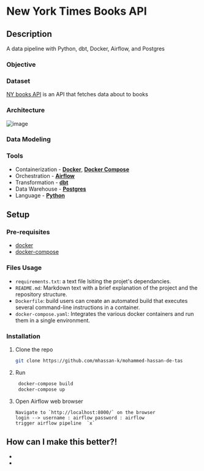 # New York Times Books API

## Description
A data pipeline with Python, dbt, Docker, Airflow, and Postgres

### Objective

### Dataset

[NY books API](https://developer.nytimes.com/docs/books-product/1/routes/lists/overview.json/get) is an API that fetches data about to books

### Architecture
![image](https://github.com/mhassan-k/mohammed-hassan-de-task/assets/12893951/0a1bc487-c170-43e6-95fc-fc08b9f240a7)


### Data Modeling

### Tools 
- Containerization - [**Docker**](https://www.docker.com), [**Docker Compose**](https://docs.docker.com/compose/)
- Orchestration - [**Airflow**](https://airflow.apache.org)
- Transformation - [**dbt**](https://www.getdbt.com)
- Data Warehouse - [**Postgres**](https://www.postgresql.org/)
- Language - [**Python**](https://www.python.org)

## Setup
### Pre-requisites
  - [docker](https://www.docker.com/products/docker-desktop/)
  - [docker-compose](https://docs.docker.com/compose/install/)
### Files Usage

- `requirements.txt`: a text file lsiting the projet's dependancies.
- `README.md`: Markdown text with a brief explanation of the project and the repository structure.
- `Dockerfile`: build users can create an automated build that executes several command-line instructions in a container.
- `docker-compose.yaml`: Integrates the various docker containers and run them in a single environment.

### Installation

1. Clone the repo
   ```sh
   git clone https://github.com/mhassan-k/mohammed-hassan-de-tas
   ```

2. Run
   ```sh
    docker-compose build
    docker-compose up
   ```
3. Open Airflow web browser
   ```JS
   Navigate to `http://localhost:8000/` on the browser
   login --> username : airflow password : airflow
   trigger airflow pipeline  `x`
    ```
## How can I make this better?!
- 
- 
